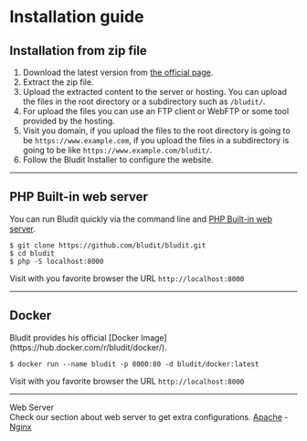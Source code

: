 # Installation guide
<!-- Position: 3 -->

<h2 id="installation-from-zip-file">Installation from zip file</h2>

1. Download the latest version from [the official page](https://www.bludit.com).
2. Extract the zip file.
3. Upload the extracted content to the server or hosting. You can upload the files in the root directory or a subdirectory such as `/bludit/`.
4. For upload the files you can use an FTP client or WebFTP or some tool provided by the hosting.
4. Visit you domain, if you upload the files to the root directory is going to be `https://www.example.com`, if you upload the files in a subdirectory is going to be like `https://www.example.com/bludit/`.
5. Follow the Bludit Installer to configure the website.

---

<h2 id="php-built-in-web-server">PHP Built-in web server</h2>

You can run Bludit quickly via the command line and [PHP Built-in web server](http://php.net/manual/en/features.commandline.webserver.php).

```
$ git clone https://github.com/bludit/bludit.git
$ cd bludit
$ php -S localhost:8000
```

Visit with you favorite browser the URL `http://localhost:8000`

---

<h2 id="docker">Docker</h2>
Bludit provides his official [Docker Image](https://hub.docker.com/r/bludit/docker/).

```
$ docker run --name bludit -p 8000:80 -d bludit/docker:latest
```

Visit with you favorite browser the URL `http://localhost:8000`

---

<div class="note">
<div class="title">Web Server</div>
Check our section about web server to get extra configurations. <a href="https://docs.bludit.com/en/webservers/apache">Apache</a> - <a href="https://docs.bludit.com/en/webservers/nginx">Nginx</a>
</div>